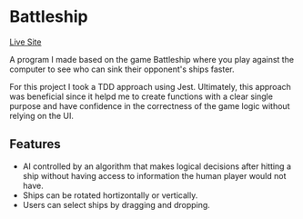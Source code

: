 # Battleship

[Live Site](https://dayo-akinsola.github.io/Battleship/)

A program I made based on the game Battleship where you play against the computer to see who can sink their opponent's ships faster.

For this project I took a TDD approach using Jest. Ultimately, this approach was beneficial since it helpd me to create functions with a clear single purpose and have confidence in the correctness of the game logic without relying on the UI.

## Features

* AI controlled by an algorithm that makes logical decisions after hitting a ship without having access to information the human player would not have.
* Ships can be rotated hortizontally or vertically.
* Users can select ships by dragging and dropping.